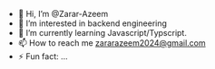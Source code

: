 - 👋 Hi, I’m @Zarar-Azeem
- 👀 I’m interested in backend engineering
- 🌱 I’m currently learning Javascript/Typscript.
- 📫 How to reach me zararazeem2024@gmail.com
- ⚡ Fun fact: ...

<!---
Zarar-Azeem/Zarar-Azeem is a ✨ special ✨ repository because its `README.md` (this file) appears on your GitHub profile.
You can click the Preview link to take a look at your changes.
--->

